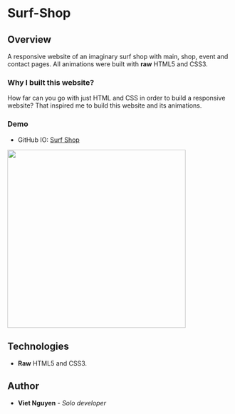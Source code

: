 # Surf-Shop

## Overview
A responsive website of an imaginary surf shop with main, shop, event and contact pages. All animations were built with **raw** HTML5 and CSS3.

### Why I built this website?
How far can you go with just HTML and CSS in order to build a responsive website? That inspired me to build this website and its animations.

### Demo
* GitHub IO: [Surf Shop](https://nguyendviet.github.io/Surf-Shop/)

<img src="https://media.giphy.com/media/l49K0Kr1dJclD9Txu/giphy.gif" width="400"/>

## Technologies
* **Raw** HTML5 and CSS3.

## Author
* **Viet Nguyen** - *Solo developer*
